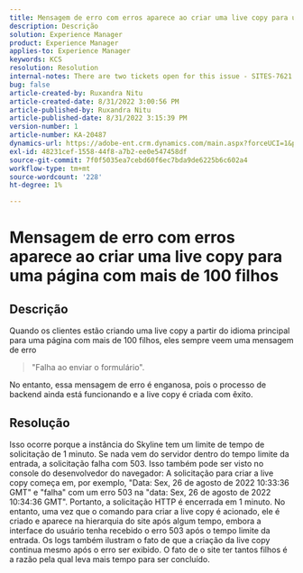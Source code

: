```yaml
---
title: Mensagem de erro com erros aparece ao criar uma live copy para uma página com mais de 100 filhos
description: Descrição
solution: Experience Manager
product: Experience Manager
applies-to: Experience Manager
keywords: KCS
resolution: Resolution
internal-notes: There are two tickets open for this issue - SITES-7621 and SITES-7668
bug: false
article-created-by: Ruxandra Nitu
article-created-date: 8/31/2022 3:00:56 PM
article-published-by: Ruxandra Nitu
article-published-date: 8/31/2022 3:15:39 PM
version-number: 1
article-number: KA-20487
dynamics-url: https://adobe-ent.crm.dynamics.com/main.aspx?forceUCI=1&pagetype=entityrecord&etn=knowledgearticle&id=56d1d4b4-3d29-ed11-9db1-0022480861dd
exl-id: 48231cef-1558-44f8-a7b2-ee0e547458df
source-git-commit: 7f0f5035ea7cebd60f6ec7bda9de6225b6c602a4
workflow-type: tm+mt
source-wordcount: '228'
ht-degree: 1%

---
```


# Mensagem de erro com erros aparece ao criar uma live copy para uma página com mais de 100 filhos

## Descrição


Quando os clientes estão criando uma live copy a partir do idioma principal para uma página com mais de 100 filhos, eles sempre veem uma mensagem de erro


> &quot;Falha ao enviar o formulário&quot;.


No entanto, essa mensagem de erro é enganosa, pois o processo de backend ainda está funcionando e a live copy é criada com êxito.


## Resolução


Isso ocorre porque a instância do Skyline tem um limite de tempo de solicitação de 1 minuto.
Se nada vem do servidor dentro do tempo limite da entrada, a solicitação falha com 503.
Isso também pode ser visto no console do desenvolvedor do navegador: A solicitação para criar a live copy começa em, por exemplo, &quot;Data: Sex, 26 de agosto de 2022 10:33:36 GMT&quot; e &quot;falha&quot; com um erro 503 na &quot;data: Sex, 26 de agosto de 2022 10:34:36 GMT&quot;. Portanto, a solicitação HTTP é encerrada em 1 minuto.
No entanto, uma vez que o comando para criar a live copy é acionado, ele é criado e aparece na hierarquia do site após algum tempo, embora a interface do usuário tenha recebido o erro 503 após o tempo limite da entrada. Os logs também ilustram o fato de que a criação da live copy continua mesmo após o erro ser exibido. O fato de o site ter tantos filhos é a razão pela qual leva mais tempo para ser concluído.
